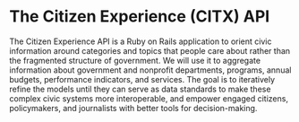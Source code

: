 The Citizen Experience (CITX) API
========

The Citizen Experience API is a Ruby on Rails application to orient civic information around categories and topics that people care about rather than the fragmented structure of government. We will use it to aggregate information about government and nonprofit departments, programs, annual budgets, performance indicators, and services. The goal is to iteratively refine the models until they can serve as data standards to make these complex civic systems more interoperable, and empower engaged citizens, policymakers, and journalists with better tools for decision-making.
